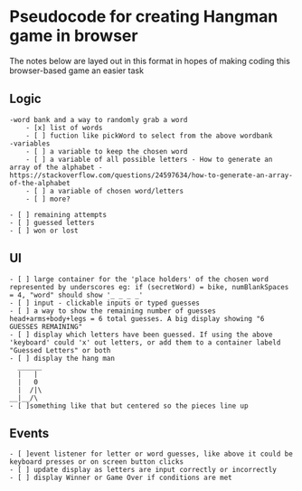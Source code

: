 # Pseudocode for creating Hangman game in browser

The notes below are layed out in this format in hopes of making coding this browser-based game an easier task

## Logic
    -word bank and a way to randomly grab a word
        - [x] list of words
        - [ ] fuction like pickWord to select from the above wordbank
    -variables
        - [ ] a variable to keep the chosen word
        - [ ] a variable of all possible letters - How to generate an array of the alphabet - https://stackoverflow.com/questions/24597634/how-to-generate-an-array-of-the-alphabet
        - [ ] a variable of chosen word/letters
        - [ ] more?
        
    - [ ] remaining attempts
    - [ ] guessed letters
    - [ ] won or lost
## UI
    - [ ] large container for the 'place holders' of the chosen word represented by underscores eg: if (secretWord) = bike, numBlankSpaces = 4, "word" should show '_ _ _ _'
    - [ ] input - clickable inputs or typed guesses
    - [ ] a way to show the remaining number of guesses head+arms+body+legs = 6 total guesses. A big display showing "6 GUESSES REMAINING" 
    - [ ] display which letters have been guessed. If using the above 'keyboard' could 'x' out letters, or add them to a container labeld "Guessed Letters" or both
    - [ ] display the hang man
      ______
      |   |
      |   0
      |  /|\
    __|__/\
    - [ ]something like that but centered so the pieces line up

## Events
    - [ ]event listener for letter or word guesses, like above it could be keyboard presses or on screen button clicks
    - [ ] update display as letters are input correctly or incorrectly
    - [ ] display Winner or Game Over if conditions are met